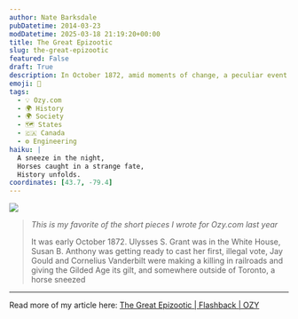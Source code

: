 ```yaml
---
author: Nate Barksdale
pubDatetime: 2014-03-23
modDatetime: 2025-03-18 21:19:20+00:00
title: The Great Epizootic
slug: the-great-epizootic
featured: False
draft: True
description: In October 1872, amid moments of change, a peculiar event begins with a horse sneezing near Toronto.
emoji: 🐴
tags:
  - 💡 Ozy.com
  - 🌍 History
  - 🌍 Society
  - 🗺️ States
  - 🇨🇦 Canada
  - ⚙️ Engineering
haiku: |
  A sneeze in the night,  
  Horses caught in a strange fate,  
  History unfolds.
coordinates: [43.7, -79.4]
---
```


[![](@assets/images/ozy.png)](http://www.ozy.com)

> _This is my favorite of the short pieces I wrote for Ozy.com last year_
>
> It was early October 1872. Ulysses S. Grant was in the White House, Susan B. Anthony was getting ready to cast her first, illegal vote, Jay Gould and Cornelius Vanderbilt were making a killing in railroads and giving the Gilded Age its gilt, and somewhere outside of Toronto, a horse sneezed

---

Read more of my article here: [The Great Epizootic | Flashback | OZY](https://www.google.com/search?q=%22The%20Great%20Epizootic%20%7C%20Flashback%20%7C%20OZY%22%20ozy.com)
